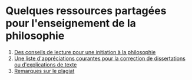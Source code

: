 # Quelques ressources partagées pour l'enseignement de la philosophie

1. [Des conseils de lecture pour une initiation à la philosophie](https://github.com/eyssette/ressources-generales-enseignement-philosophie/blob/master/conseils-lectures-initiation-philosophie.md)
2. [Une liste d'appréciations courantes pour la correction de dissertations ou d'explications de texte](https://github.com/eyssette/ressources-generales-enseignement-philosophie/blob/master/liste-appreciations-courantes.md)
3. [Remarques sur le plagiat](https://github.com/eyssette/ressources-generales-enseignement-philosophie/blob/master/remarques-sur-le-plagiat.md)

